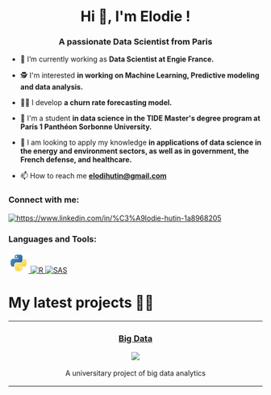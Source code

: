 <h1 align="center">Hi 👋, I'm Elodie !</h1>
<h3 align="center">A passionate Data Scientist from Paris</h3>

- 🔋 I’m currently working as **Data Scientist at Engie France.**

- 🕵️ I'm interested **in working on Machine Learning, Predictive modeling and data analysis.**

- 👨‍💻 I develop **a churn rate forecasting model.**

- 🌱 I'm a student **in data science in the TIDE Master's degree program at Paris 1 Panthéon Sorbonne University.**

- 🏩 I am looking to apply my knowledge **in applications of data science in the energy and environment sectors, as well as in government, the French defense, and healthcare.**

- 📫 How to reach me **elodihutin@gmail.com**

<h3 align="left">Connect with me:</h3>
<p align="left">
<a href="https://linkedin.com/in/élodie-hutin-1a8968205" target="blank"><img align="center" src="https://raw.githubusercontent.com/rahuldkjain/github-profile-readme-generator/master/src/images/icons/Social/linked-in-alt.svg" alt="https://www.linkedin.com/in/%C3%A9lodie-hutin-1a8968205" height="30" width="40" /></a>
  
</p>


<h3 align="left">Languages and Tools:</h3>
<p align="left"> <a href="https://www.python.org"  rel="noreferrer"> <img src="https://raw.githubusercontent.com/devicons/devicon/master/icons/python/python-original.svg" alt="python" width="40" height="40"/> </a> <a href="https://www.r-project.org/" rel="noreferrer"> <img src="https://upload.wikimedia.org/wikipedia/commons/1/1b/R_logo.svg" alt="R" width="40" height="40"/> </a>  <a href="https://www.sas.com/fr_fr/home.html"  rel="noreferrer"> <img src="https://upload.wikimedia.org/wikipedia/commons/1/10/SAS_logo_horiz.svg" alt="SAS" width="40" height="40"/> </a> </p>



<!-- Projects -->
<h1 align="left">My latest projects 👨‍💻</h1>
<div align="left">
  <table>
        <tr>
            <td width="50%">
                <h3 align="center">
                    <a href="https://github.com/ElodieHutin/Big_Data" target="_blank" rel="noreferrer"> Big Data </a>
                </h3>
                <p align="center">
                   <a href="https://github.com/ElodieHutin/Big_Data" target="_blank" rel="noreferrer">  <img src="https://upload.wikimedia.org/wikipedia/commons/f/f3/Apache_Spark_logo.svg"> </a>
                    <p align="center">
                        A universitary project of big data analytics
